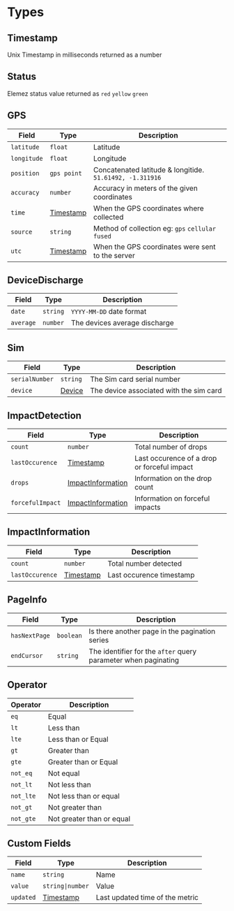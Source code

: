 # Types

## Timestamp
Unix Timestamp in milliseconds returned as a number

## Status

Elemez status value returned as `red` `yellow` `green`

## GPS
| Field       | Type                    | Description                                                  |
| -----       | ----                    | -----------                                                  |
| `latitude`  | `float`                 | Latitude                                                     |
| `longitude` | `float`                 | Longitude                                                    |
| `position`  | `gps point`             | Concatenated latitude &amp; longitide. `51.61492, -1.311916` |
| `accuracy`  | `number`                | Accuracy in meters of the given coordinates                  |
| `time`      | [Timestamp](#timestamp) | When the GPS coordinates where collected                     |
| `source`    | `string`                | Method of collection eg: `gps` `cellular` `fused`            |
| `utc`       | [Timestamp](#timestamp) | When the GPS coordinates were sent to the server             |

## DeviceDischarge
| Field     | Type     | Description                   |
| -----     | ----     | -----------                   |
| `date`    | `string` | `YYYY-MM-DD` date format      |
| `average` | `number` | The devices average discharge |

## Sim
| Field          | Type              | Description                             |
| -----          | ----              | -----------                             |
| `serialNumber` | `string`          | The Sim card serial number              |
| `device`       | [Device](#device) | The device associated with the sim card |

## ImpactDetection

| Field            | Type                                    | Description                                 |
| -----            | ----                                    | -----------                                 |
| `count`          | `number`                                | Total number of drops                       |
| `lastOccurence`  | [Timestamp](#timestamp)                 | Last occurence of a drop or forceful impact |
| `drops`          | [ImpactInformation](#impactinformation) | Information on the drop count               |
| `forcefulImpact` | [ImpactInformation](#impactinformation) | Information on forceful impacts             |


## ImpactInformation
| Field           | Type                    | Description              |
| -----           | ----                    | -----------              |
| `count`         | `number`                | Total number detected    |
| `lastOccurence` | [Timestamp](#timestamp) | Last occurence timestamp |

## PageInfo
| Field         | Type      | Description                                                    |
|---------------|-----------|----------------------------------------------------------------|
| `hasNextPage` | `boolean` | Is there another page in the pagination series                 |
| `endCursor`   | `string`  | The identifier for the `after` query parameter when paginating |

## Operator
| Operator  | Description               |
| --        | --                        |
| `eq`      | Equal                     |
| `lt`      | Less than                 |
| `lte`     | Less than or Equal        |
| `gt`      | Greater than              |
| `gte`     | Greater than or Equal     |
| `not_eq`  | Not equal                 |
| `not_lt`  | Not less than             |
| `not_lte` | Not less than or equal    |
| `not_gt`  | Not greater than          |
| `not_gte` | Not greater than or equal |

## Custom Fields
| Field     | Type                    | Description                     |
|-----------|-------------------------|---------------------------------|
| `name`    | `string`                | Name                            |
| `value`   | `string\|number`        | Value                           |
| `updated` | [Timestamp](#timestamp) | Last updated time of the metric |
